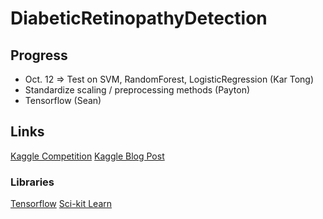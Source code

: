 # DiabeticRetinopathyDetection

## Progress
* Oct. 12 => Test on SVM, RandomForest, LogisticRegression (Kar Tong)
* Standardize scaling / preprocessing methods (Payton)
* Tensorflow (Sean)

## Links

[Kaggle Competition](https://www.kaggle.com/c/diabetic-retinopathy-detection)
[Kaggle Blog Post](https://www.kaggle.com/c/diabetic-retinopathy-detection/forums/t/15617/team-o-o-solution-summary)

### Libraries
[Tensorflow](https://www.tensorflow.org/)
[Sci-kit Learn](http://scikit-learn.org/)
